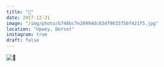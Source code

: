 ```yaml
---
title: "🌿"
date: 2017-12-31
image: "/img/photo/b748bc7e2099ddc83df9033756f421f5.jpg"
location: "Upwey, Dorset"
instagram: true
draft: false
---
```


![🌿](/img/photo/b748bc7e2099ddc83df9033756f421f5.jpg)
